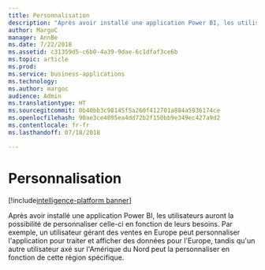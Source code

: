 ```yaml
---
title: Personnalisation
description: "Après avoir installé une application Power BI, les utilisateurs auront la possibilité de personnaliser celle-ci en fonction de leurs besoins."
author: MargoC
manager: AnnBe
ms.date: 7/22/2018
ms.assetid: c31359d5-c6b0-4a39-9dae-6c1dfaf3ce6b
ms.topic: article
ms.prod: 
ms.service: business-applications
ms.technology: 
ms.author: margoc
audience: Admin
ms.translationtype: HT
ms.sourcegitcommit: 0b40bb3c98145f5a260f412701a884a5936174ce
ms.openlocfilehash: 90ae3ce4095ea4dd72b2f150bb9e349ec427a9d2
ms.contentlocale: fr-fr
ms.lasthandoff: 07/18/2018

---
```

# <a name="personalization"></a>Personnalisation

[!include[intelligence-platform banner](../../includes/intelligence-platform.md)]



Après avoir installé une application Power BI, les utilisateurs auront la possibilité de personnaliser celle-ci en fonction de leurs besoins. Par exemple, un utilisateur gérant des ventes en Europe peut personnaliser l'application pour traiter et afficher des données pour l'Europe, tandis qu'un autre utilisateur axé sur l'Amérique du Nord peut la personnaliser en fonction de cette région spécifique.

